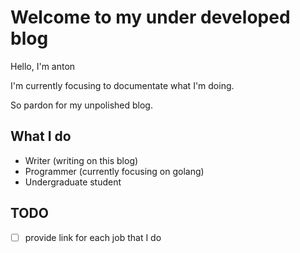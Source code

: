 # Welcome to my under developed blog
Hello, I'm anton

I'm currently focusing to documentate what I'm doing.

So pardon for my unpolished blog.

## What I do
- Writer (writing on this blog)
- Programmer (currently focusing on golang)
- Undergraduate student


## TODO
- [ ] provide link for each job that I do
